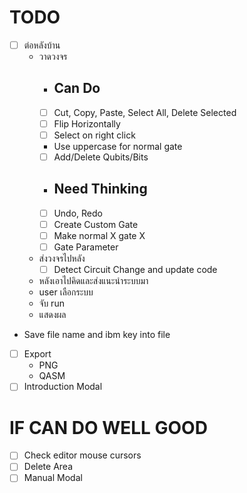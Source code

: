 # TODO
- [ ] ต่อหลังบ้าน
  - วาดวงจร
    - ## Can Do
    - [ ] Cut, Copy, Paste, Select All, Delete Selected
    - [ ] Flip Horizontally
    - [ ] Select on right click
    - Use uppercase for normal gate
    - [ ] Add/Delete Qubits/Bits
    - ## Need Thinking
    - [ ] Undo, Redo
    - [ ] Create Custom Gate
    - [ ] Make normal X gate X
    - [ ] Gate Parameter
  - ส่งวงจรไปหลัง
    - [ ] Detect Circuit Change and update code
  - หลังเอาไปคิดและส่งแนะนำระบบมา
  - user เลือกระบบ
  - จับ run
  - แสดงผล
- Save file name and ibm key into file
- [ ] Export
  - PNG
  - QASM
- [ ] Introduction Modal

# IF CAN DO WELL GOOD
- [ ] Check editor mouse cursors
- [ ] Delete Area
- [ ] Manual Modal